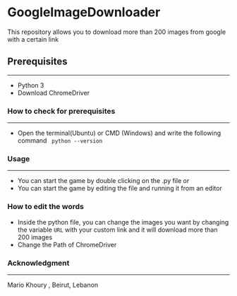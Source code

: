 # GoogleImageDownloader
This repository allows you to download more than 200 images from google with a certain link   

## **Prerequisites**   
---
* Python 3    
* Download ChromeDriver

### **How to check for prerequisites**  
---
* Open the terminal(Ubuntu) or CMD (Windows) and write the following command ``` python --version```


### **Usage**
---
* You can start the game by double clicking on the .py file or   
* You can start the game by editing the file and running it from an editor

### **How to edit the words**
* Inside the python file, you can change the images you want by changing the variable ```URL``` with your custom link and it will download more than 200 images
* Change the Path of ChromeDriver

### **Acknowledgment**  
---
Mario Khoury , Beirut, Lebanon

